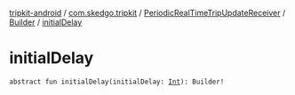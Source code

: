 [tripkit-android](../../../index.md) / [com.skedgo.tripkit](../../index.md) / [PeriodicRealTimeTripUpdateReceiver](../index.md) / [Builder](index.md) / [initialDelay](./initial-delay.md)

# initialDelay

`abstract fun initialDelay(initialDelay: `[`Int`](https://kotlinlang.org/api/latest/jvm/stdlib/kotlin/-int/index.html)`): Builder!`